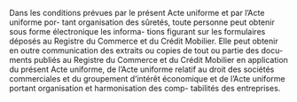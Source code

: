 Dans les conditions prévues par le présent Acte uniforme et par l’Acte uniforme por-
tant organisation des sûretés, toute personne peut obtenir sous forme électronique les informa-
tions figurant sur les formulaires déposés au Registre du Commerce et du Crédit Mobilier.
Elle peut obtenir en outre communication des extraits ou copies de tout ou partie des docu-
ments publiés au Registre du Commerce et du Crédit Mobilier en application du présent Acte
uniforme, de l’Acte uniforme relatif au droit des sociétés commerciales et du groupement
d’intérêt économique et de l’Acte uniforme portant organisation et harmonisation des comp-
tabilités des entreprises.
